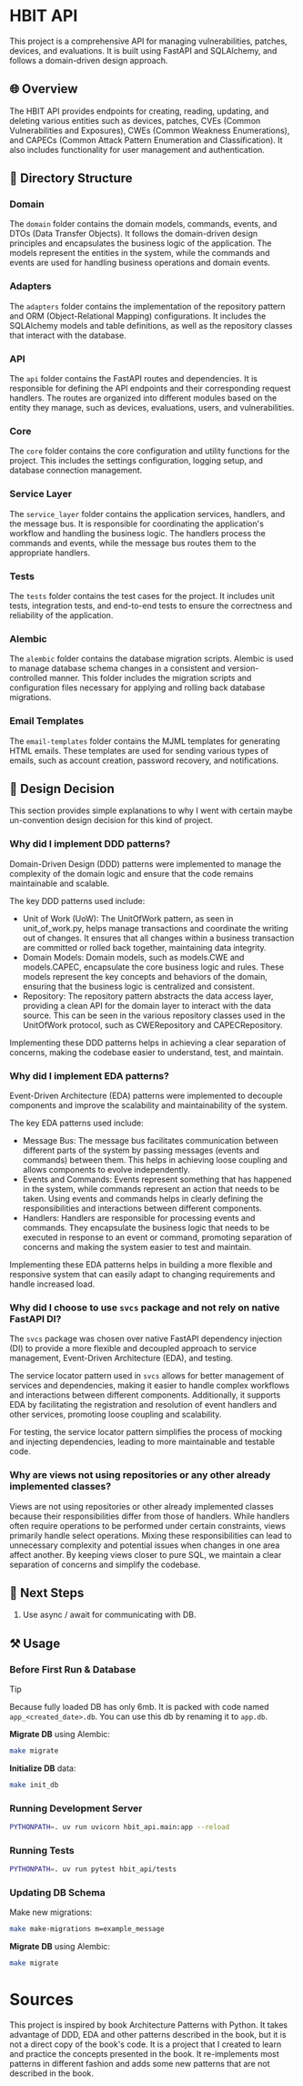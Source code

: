 # HBIT API

This project is a comprehensive API for managing vulnerabilities, patches, devices, 
and evaluations. It is built using FastAPI and SQLAlchemy, and follows a domain-driven 
design approach.

## 🌐 Overview

The HBIT API provides endpoints for creating, reading, updating, and deleting various 
entities such as devices, patches, CVEs (Common Vulnerabilities and Exposures), 
CWEs (Common Weakness Enumerations), and CAPECs (Common Attack Pattern Enumeration 
and Classification). It also includes functionality for user management and authentication.

## 📁 Directory Structure

### Domain

The `domain` folder contains the domain models, commands, events, and DTOs (Data Transfer Objects). 
It follows the domain-driven design principles and encapsulates the business logic of the application. 
The models represent the entities in the system, while the commands and events are used for handling 
business operations and domain events.

### Adapters

The `adapters` folder contains the implementation of the repository pattern and 
ORM (Object-Relational Mapping) configurations. It includes the SQLAlchemy models 
and table definitions, as well as the repository classes that interact with the database.

### API

The `api` folder contains the FastAPI routes and dependencies. It is responsible 
for defining the API endpoints and their corresponding request handlers. 
The routes are organized into different modules based on the entity they manage, 
such as devices, evaluations, users, and vulnerabilities.

### Core

The `core` folder contains the core configuration and utility functions 
for the project. This includes the settings configuration, logging setup, 
and database connection management.

### Service Layer

The `service_layer` folder contains the application services, handlers, 
and the message bus. It is responsible for coordinating the application's workflow 
and handling the business logic. The handlers process the commands and events, 
while the message bus routes them to the appropriate handlers.

### Tests

The `tests` folder contains the test cases for the project. It includes unit tests, 
integration tests, and end-to-end tests to ensure the correctness and reliability of the application.

### Alembic

The `alembic` folder contains the database migration scripts. Alembic is used to manage 
database schema changes in a consistent and version-controlled manner. This folder 
includes the migration scripts and configuration files necessary for applying and 
rolling back database migrations.

### Email Templates

The `email-templates` folder contains the MJML templates for generating HTML emails. 
These templates are used for sending various types of emails, such as account creation, 
password recovery, and notifications.

## 🎲 Design Decision

This section provides simple explanations to why I went with certain maybe un-convention design 
decision for this kind of project.

### Why did I implement DDD patterns?

Domain-Driven Design (DDD) patterns were implemented to manage the complexity 
of the domain logic and ensure that the code remains maintainable and scalable. 

The key DDD patterns used include:

- Unit of Work (UoW): The UnitOfWork pattern, as seen in unit_of_work.py, helps 
manage transactions and coordinate the writing out of changes. It ensures that 
all changes within a business transaction are committed or rolled back together, 
maintaining data integrity.
- Domain Models: Domain models, such as models.CWE and models.CAPEC, encapsulate 
the core business logic and rules. These models represent the key concepts and 
behaviors of the domain, ensuring that the business logic is centralized and consistent.
- Repository: The repository pattern abstracts the data access layer, providing 
a clean API for the domain layer to interact with the data source. This can be seen 
in the various repository classes used in the UnitOfWork protocol, such as CWERepository 
and CAPECRepository.

Implementing these DDD patterns helps in achieving a clear separation of concerns, 
making the codebase easier to understand, test, and maintain.

### Why did I implement EDA patterns?

Event-Driven Architecture (EDA) patterns were implemented to decouple components 
and improve the scalability and maintainability of the system. 

The key EDA patterns used include:

- Message Bus: The message bus facilitates communication between different parts 
of the system by passing messages (events and commands) between them. This helps 
in achieving loose coupling and allows components to evolve independently.
- Events and Commands: Events represent something that has happened in the system, 
while commands represent an action that needs to be taken. Using events and commands 
helps in clearly defining the responsibilities and interactions between 
different components.
- Handlers: Handlers are responsible for processing events and commands. 
They encapsulate the business logic that needs to be executed in response 
to an event or command, promoting separation of concerns and making the system 
easier to test and maintain.

Implementing these EDA patterns helps in building a more flexible and responsive 
system that can easily adapt to changing requirements and handle increased load.

### Why did I choose to use `svcs` package and not rely on native FastAPI DI?

The `svcs` package was chosen over native FastAPI dependency injection (DI) 
to provide a more flexible and decoupled approach to service management, 
Event-Driven Architecture (EDA), and testing. 

The service locator pattern used in `svcs` allows for better management of services 
and dependencies, making it easier to handle complex workflows and interactions 
between different components. Additionally, it supports EDA by facilitating 
the registration and resolution of event handlers and other services, 
promoting loose coupling and scalability. 

For testing, the service locator pattern simplifies the process of mocking 
and injecting dependencies, leading to more maintainable and testable code.

### Why are views not using repositories or any other already implemented classes?

Views are not using repositories or other already implemented classes because their 
responsibilities differ from those of handlers. While handlers often require operations 
to be performed under certain constraints, views primarily handle select operations. 
Mixing these responsibilities can lead to unnecessary complexity and potential issues
when changes in one area affect another. By keeping views closer to pure SQL, we 
maintain a clear separation of concerns and simplify the codebase. 
 
## 🚀 Next Steps

1) Use async / await for communicating with DB.

## ⚒️ Usage

### Before First Run & Database

> [!TIP]
> Because fully loaded DB has only 6mb. It is packed with code named `app_<created_date>.db`. 
You can use this db by renaming it to `app.db`.

**Migrate DB** using Alembic:

```sh
make migrate
```

**Initialize DB** data:

```sh
make init_db
```

### Running Development Server

```sh
PYTHONPATH=. uv run uvicorn hbit_api.main:app --reload
```

### Running Tests

```sh
PYTHONPATH=. uv run pytest hbit_api/tests
```

### Updating DB Schema

Make new migrations:

```sh
make make-migrations m=example_message
```

**Migrate DB** using Alembic:

```sh
make migrate
```

# Sources

This project is inspired by book Architecture Patterns with Python. It takes advantage of DDD, EDA 
and other patterns described in the book, but it is not a direct copy of the book's code. It is a 
project that I created to learn and practice the concepts presented in the book. It re-implements 
most patterns in different fashion and adds some new patterns that are not described in the book.
